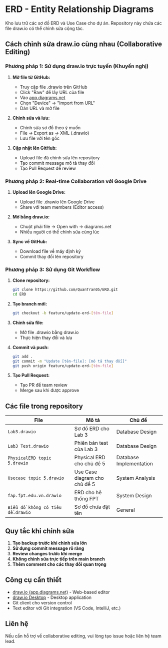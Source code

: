 # ERD - Entity Relationship Diagrams

Kho lưu trữ các sơ đồ ERD và Use Case cho dự án. Repository này chứa các file draw.io có thể chỉnh sửa cộng tác.

## Cách chỉnh sửa draw.io cùng nhau (Collaborative Editing)

### Phương pháp 1: Sử dụng draw.io trực tuyến (Khuyến nghị)

1. **Mở file từ GitHub:**
   - Truy cập file .drawio trên GitHub
   - Click "Raw" để lấy URL của file
   - Vào [app.diagrams.net](https://app.diagrams.net)
   - Chọn "Device" → "Import from URL" 
   - Dán URL và mở file

2. **Chỉnh sửa và lưu:**
   - Chỉnh sửa sơ đồ theo ý muốn
   - File → Export as → XML (.drawio)
   - Lưu file với tên gốc

3. **Cập nhật lên GitHub:**
   - Upload file đã chỉnh sửa lên repository
   - Tạo commit message mô tả thay đổi
   - Tạo Pull Request để review

### Phương pháp 2: Real-time Collaboration với Google Drive

1. **Upload lên Google Drive:**
   - Upload file .drawio lên Google Drive
   - Share với team members (Editor access)

2. **Mở bằng draw.io:**
   - Chuột phải file → Open with → diagrams.net
   - Nhiều người có thể chỉnh sửa cùng lúc

3. **Sync về GitHub:**
   - Download file về máy định kỳ
   - Commit thay đổi lên repository

### Phương pháp 3: Sử dụng Git Workflow

1. **Clone repository:**
   ```bash
   git clone https://github.com/QuanTran05/ERD.git
   cd ERD
   ```

2. **Tạo branch mới:**
   ```bash
   git checkout -b feature/update-erd-[tên-file]
   ```

3. **Chỉnh sửa file:**
   - Mở file .drawio bằng draw.io
   - Thực hiện thay đổi và lưu

4. **Commit và push:**
   ```bash
   git add .
   git commit -m "Update [tên-file]: [mô tả thay đổi]"
   git push origin feature/update-erd-[tên-file]
   ```

5. **Tạo Pull Request:**
   - Tạo PR để team review
   - Merge sau khi được approve

## Các file trong repository

| File | Mô tả | Chủ đề |
|------|-------|---------|
| `Lab3.drawio` | Sơ đồ ERD cho Lab 3 | Database Design |
| `Lab3 Test.drawio` | Phiên bản test của Lab 3 | Database Design |
| `PhysicalERD topic 5.drawio` | Physical ERD cho chủ đề 5 | Database Implementation |
| `Usecase topic 5.drawio` | Use Case diagram cho chủ đề 5 | System Analysis |
| `fap.fpt.edu.vn.drawio` | ERD cho hệ thống FPT | System Design |
| `Biểu đồ không có tiêu đề.drawio` | Sơ đồ chưa đặt tên | General |

## Quy tắc khi chỉnh sửa

1. **Tạo backup trước khi chỉnh sửa lớn**
2. **Sử dụng commit message rõ ràng**
3. **Review changes trước khi merge**
4. **Không chỉnh sửa trực tiếp trên main branch**
5. **Thêm comment cho các thay đổi quan trọng**

## Công cụ cần thiết

- [draw.io (app.diagrams.net)](https://app.diagrams.net) - Web-based editor
- [draw.io Desktop](https://github.com/jgraph/drawio-desktop) - Desktop application
- Git client cho version control
- Text editor với Git integration (VS Code, IntelliJ, etc.)

## Liên hệ

Nếu cần hỗ trợ về collaborative editing, vui lòng tạo issue hoặc liên hệ team lead.